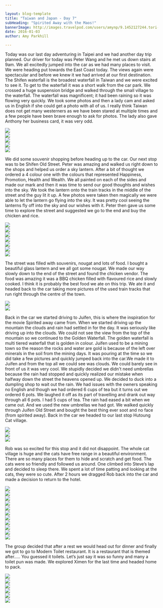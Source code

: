 ```yaml
---

layout: blog-template
title: "Taiwan and Japan - Day 7"
subHeading: "Spirited Away with the Maos!"
bannerImage: http://images.travelpod.com/users/amynp/9.1452127244.tori-gate.jpg
date: 2016-01-03
author: Amy Parkhill

---
```


Today was our last day adventuring in Taipei and we had another day trip planned. Our driver for today was Peter Wang and he met us down stairs at 9am. We all excitedly jumped into the car as we had many places to visit. We were heading put towards the East Coast today. The views again were spectacular and before we knew it we had arrived at our first destination. The Shifen waterfall is the broadest waterfall in Taiwan and we were excited to see it. To get to the waterfall it was a short walk from the car park. We crossed a huge suspension bridge and walked through the small village to the waterfall. The waterfall was magnificent; it had been raining so it was flowing very quickly. We took some photos and then a lady cam and asked us in English if she could get a photo with all of us. I really think Taiwan does not get many westerners as we have been stared at multiple times and a few people have been brave enough to ask for photos. The lady also gave Anthony her business card, it was very odd. 

<div class="center-image"><img src="http://images.travelpod.com/users/amynp/9.1451863804.shifen-waterfall-bridge.jpg" /></div>
<div class="center-image"><img src="http://images.travelpod.com/users/amynp/9.1451863804.shifen-bridge.jpg" /></div>
<div class="center-image"><img src="http://images.travelpod.com/users/amynp/9.1451863804.cool-hhorses.jpg" /></div>
<div class="center-image"><img src="http://images.travelpod.com/users/amynp/9.1451863804.shifen-waterfall.jpg" /></div>
<div class="center-image"><img src="http://images.travelpod.com/users/amynp/9.1451863804.1-shifen-waterfall.jpg" /></div>

We did some souvenir shopping before heading up to the car. Our next stop was to be Shifen Old Street. Peter was amazing and walked us right down to the shops and helped us order a sky lantern. After a bit of thought we ordered a 4 colour one with the colours that represented Happiness, Promotion, Health and Wealth. We all painted on each of the sides and made our mark and then it was time to send our good thoughts and wishes into the sky. We took the lantern onto the train tracks in the middle of the street and the guy lit it up. A few photos were taken then magically we were able to let the lantern go flying into the sky.  It was pretty cool seeing the lanterns fly off into the sky and our wishes with it. Peter then gave us some time to explore the street and suggested we go to the end and buy the chicken and rice.

<div class="center-image"><img src="http://images.travelpod.com/users/amynp/9.1451863804.health-side-of-the-lantern.jpg" /></div>
<div class="center-image"><img src="http://images.travelpod.com/users/amynp/9.1451863804.wealth-side-of-the-lantern.jpg" /></div>
<div class="center-image"><img src="http://images.travelpod.com/users/amynp/9.1451863804.my-happiness-ones.jpg" /></div>
<div class="center-image"><img src="http://images.travelpod.com/users/amynp/9.1451863804.happiness-side-of-the-lantern.jpg" /></div>
<div class="center-image"><img src="http://images.travelpod.com/users/amynp/9.1451863804.promotion-side-of-the-lantern.jpg" /></div>
<div class="center-image"><img src="http://images.travelpod.com/users/amynp/9.1451863804.our-lantern.jpg" /></div>
<div class="center-image"><img src="http://images.travelpod.com/users/amynp/9.1451863804.off-it-goes.jpg" /></div>

The street was filled with souvenirs, nougat and lots of food. I bought a beautiful glass lantern and we all got some nougat.  We made our way slowly down to the end of the street and found the chicken vendor. The food was amazing it was a BBQ chicken filled with flavoured rice and slowly cooked. I think it is probably the best food we ate on this trip. We ate it and headed back to the car taking more pictures of the used train tracks that run right through the centre of the town.

<div class="center-image"><img src="http://images.travelpod.com/users/amynp/9.1451863804.1-shifen-old-street.jpg" /></div>
<div class="center-image"><img src="http://images.travelpod.com/users/amynp/9.1451863804.people-realising-lanterns.jpg" /></div>

Back in the car we started driving to Juifen, this is where the inspiration for the movie Spirited away came from.  When we started driving up the mountain the clouds and rain had settled in for the day. It was seriously like driving up into the clouds. We could not see the view from the top of the mountain so we continued to the Golden Waterfall. The golden waterfall is multi tiered waterfall that is golden in colour. Juifen used to be a mining town so the reason the rocks and water are gold is because of the left over minerals in the soil from the mining days. It was pouring at the time so we did take a few pictures and quickly jumped back into the car.We made it to Juifen and from the top all we could see was clouds. We could barely see in front of us it was very cool. We stupidly decided we didn't need umbrellas because the rain had stopped and quickly realized our mistake when halfway down the street the heavens opened up. We decided to duck into a dumpling shop to wait out the rain. We had issues with the owners speaking no English and though we had ordered 6 cups of tea but it turns out we ordered 6 pots. We laughed it off as its part of travelling and drank out way through all 6 pots. I had 5 cups of tea. The rain had eased a bit when we came out. And we used the new umbrellas we had got. We walked quickly through Juifen Old Street and bought the best thing ever soot and no face (from spirited away). Back in the car we headed to our last stop Hutoung Cat village.

<div class="center-image"><img src="http://images.travelpod.com/users/amynp/9.1451863804.golden-waterfall.jpg" /></div>
<div class="center-image"><img src="http://images.travelpod.com/users/amynp/9.1451863804.juifen-in-the-clouds.jpg" /></div>
<div class="center-image"><img src="http://images.travelpod.com/users/amynp/9.1451863804.view-from-juifen.jpg" /></div>

Rob was so excited for this stop and it did not disappoint.  The whole cat village is huge and the cats have free range in a beautiful environment. There are so many places for them to hide and scratch and get food. The cats were so friendly and followed us around. One climbed into Steve’s lap and decided to sleep there. We spent a lot of time patting and looking at the cats, they were so cute.  After 2 hours we dragged Rob back into the car and made a decision to return to the hotel.

<div class="center-image"><img src="http://images.travelpod.com/users/amynp/9.1451863804.kitty.jpg" /></div>
<div class="center-image"><img src="http://images.travelpod.com/users/amynp/9.1451863804.station-cat.jpg" /></div>
<div class="center-image"><img src="http://images.travelpod.com/users/amynp/9.1451863804.me-and-a-cat.jpg" /></div>
<div class="center-image"><img src="http://images.travelpod.com/users/amynp/9.1451863804.cats-view.jpg" /></div>
<div class="center-image"><img src="http://images.travelpod.com/users/amynp/9.1451863804.awww.jpg" /></div>
<div class="center-image"><img src="http://images.travelpod.com/users/amynp/9.1451863804.rob-and-cat.jpg" /></div>
<div class="center-image"><img src="http://images.travelpod.com/users/amynp/9.1451863804.steve-and-his-friend.jpg" /></div>
<div class="center-image"><img src="http://images.travelpod.com/users/amynp/9.1451863804.rob-and-the-cat.jpg" /></div>
<div class="center-image"><img src="http://images.travelpod.com/users/amynp/9.1451863804.this-is-my-merchandise.jpg" /></div>
<div class="center-image"><img src="http://images.travelpod.com/users/amynp/9.1451863804.anth-and-a-cat.jpg" /></div>
<div class="center-image"><img src="http://images.travelpod.com/users/amynp/9.1451863804.cat-and-the-view.jpg" /></div>

The group decided that after a rest we would head out for dinner and finally we got to go to Modern Toilet restaurant. It is a restaurant that is themed after….. You guessed it toilets. Let’s just say it was so funny and many a toilet pun was made. We explored Ximen for the last time and headed home to pack.

<div class="center-image"><img src="http://images.travelpod.com/users/amynp/9.1451863804.chris-not-impressed-with-modern-toilet.jpg" /></div>
<div class="center-image"><img src="http://images.travelpod.com/users/amynp/9.1451863804.modern-toilet.jpg" /></div>
<div class="center-image"><img src="http://images.travelpod.com/users/amynp/9.1451863804.my-hot-pot.jpg" /></div>
<div class="center-image"><img src="http://images.travelpod.com/users/amynp/9.1451863804.sarma.jpg" /></div>
<div class="center-image"><img src="http://images.travelpod.com/users/amynp/9.1451863804.steve-and-his-bread.jpg" /></div>
<div class="center-image"><img src="http://images.travelpod.com/users/amynp/9.1451863804.poopcream.jpg" /></div>


